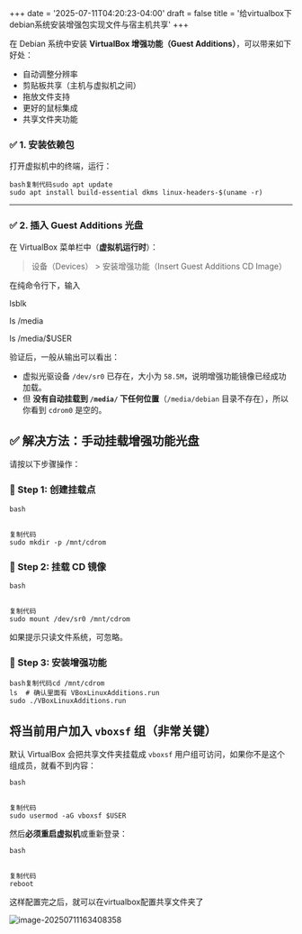 +++
date = '2025-07-11T04:20:23-04:00'
draft = false
title = '给virtualbox下debian系统安装增强包实现文件与宿主机共享'
+++

在 Debian 系统中安装 **VirtualBox 增强功能（Guest Additions）**，可以带来如下好处：

- 自动调整分辨率
- 剪贴板共享（主机与虚拟机之间）
- 拖放文件支持
- 更好的鼠标集成
- 共享文件夹功能

### ✅ 1. 安装依赖包

打开虚拟机中的终端，运行：

```
bash复制代码sudo apt update
sudo apt install build-essential dkms linux-headers-$(uname -r)
```

------

### ✅ 2. 插入 Guest Additions 光盘

在 VirtualBox 菜单栏中（**虚拟机运行时**）：

> 设备（Devices） > 安装增强功能（Insert Guest Additions CD Image）

在纯命令行下，输入

lsblk 

ls /media

 ls /media/$USER

验证后，一般从输出可以看出：

- 虚拟光驱设备 `/dev/sr0` 已存在，大小为 `58.5M`，说明增强功能镜像已经成功加载。
- 但 **没有自动挂载到 `/media/` 下任何位置**（`/media/debian` 目录不存在），所以你看到 `cdrom0` 是空的。

## ✅ 解决方法：手动挂载增强功能光盘

请按以下步骤操作：

### 🔧 Step 1: 创建挂载点

```
bash


复制代码
sudo mkdir -p /mnt/cdrom
```

### 🔧 Step 2: 挂载 CD 镜像

```
bash


复制代码
sudo mount /dev/sr0 /mnt/cdrom
```

如果提示只读文件系统，可忽略。

### 🔧 Step 3: 安装增强功能

```
bash复制代码cd /mnt/cdrom
ls  # 确认里面有 VBoxLinuxAdditions.run
sudo ./VBoxLinuxAdditions.run
```

## 将当前用户加入 `vboxsf` 组（**非常关键**）

默认 VirtualBox 会把共享文件夹挂载成 `vboxsf` 用户组可访问，如果你不是这个组成员，就看不到内容：

```
bash


复制代码
sudo usermod -aG vboxsf $USER
```

然后**必须重启虚拟机**或重新登录：

```
bash


复制代码
reboot
```

这样配置完之后，就可以在virtualbox配置共享文件夹了

![image-20250711163408358](./blog/static/image-20250711163408358.png)
